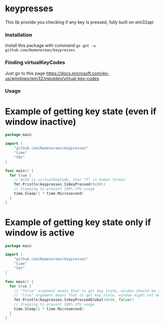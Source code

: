 # keypresses
This lib provide you checking if any key is pressed, fully built on win32api
### Installation
Install this package with command `go get -u github.com/Numenorean/keypresses`

### Finding virtualKeyCodes
Just go to this page https://docs.microsoft.com/en-us/windows/win32/inputdev/virtual-key-codes

### Usage
# Example of getting key state (even if window inactive)
```go
package main

import (
	"github.com/Numenorean/keypresses"
	"time"
	"fmt"
)

func main() {
  for true {
    // 0x50 is virtualKeyCode, char "P" in human format
    fmt.Println(keypresses.IsKeyPressed(0x50))
    // Sleeping to prevent 100% CPU usage
    time.Sleep(1 * time.Microsecond)
  }
}
```

# Example of getting key state only if window is active
```go
package main

import (
	"github.com/Numenorean/keypresses"
	"time"
	"fmt"
)

func main() {
  for true {
    // "false" argument means that to get key state, window should be active
    // "true" argument means that to get key state, window might not be active. The same as an IsKeyPressed function
    fmt.Println(keypresses.IsKeyPressedGlobal(0x50, false))
    // Sleeping to prevent 100% CPU usage
    time.Sleep(1 * time.Microsecond)
  }
}
```
